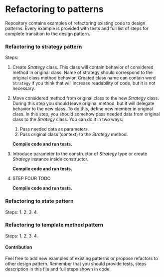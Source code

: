 # Refactoring to patterns
Repository contains examples of refactoring existing code to design patterns. Every example is provided with tests and full list of steps for complete transition to the design pattern.

### Refactoring to strategy pattern
Steps:
1. Create _Strategy_ class. This class will contain behavior of considered method in original class. Name of strategy should correspond to the original class method behavior. Created class name can contain word `Strategy` if you think that will increase readability of code, but it is not necessary.
2. Move considered method from original class to the new _Strategy_ class. During this step you should leave original method, but it will delegate behavior to the new class. To do this, define new member in original class. In this step, you should somehow pass needed data from original class to the _Strategy_ class. You can do it in two ways:
   1. Pass needed data as parameters.
   2. Pass original class (context) to the _Strategy_ method.

   **Compile code and run tests.**

3. Introduce parameter to the constructor of _Strategy_ type or create _Strategy_ instance inside constructor.

   **Compile code and run tests.**
4. STEP FOUR TODO

   **Compile code and run tests.**

### Refactoring to state pattern
Steps:
1. 
2. 
3. 
4. 

### Refactoring to template method pattern
Steps:
1. 
2. 
3. 
4. 

#### Contribution
Feel free to add new examples of existing patterns or propose refactors to other design pattern. Remember that you should provide tests, steps description in this file and full steps shown in code.